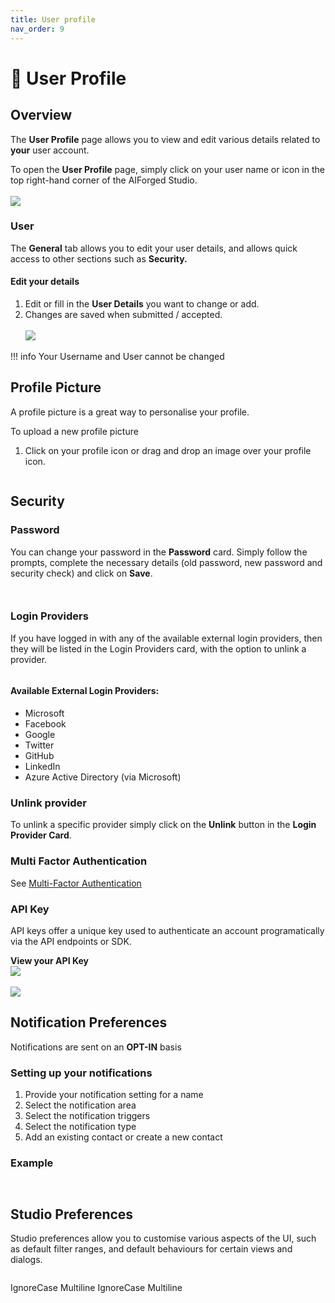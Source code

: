 ```yaml
---
title: User profile
nav_order: 9
---
```


# 🤵 User Profile

## Overview

The **User Profile** page allows you to view and edit various details related to **your** user account.

To open the **User Profile** page, simply click on your user name or icon in the top right-hand corner of the AIForged Studio.\
\
![](assets/image%20%2833%29%20%281%29%20%281%29.png)

### User

The **General** tab allows you to edit your user details, and allows quick access to other sections such as **Security.**

#### Edit your details

1. Edit or fill in the **User Details** you want to change or add.
2. Changes are saved when submitted / accepted.\
   \
   ![](assets/image%20%2834%29%20%281%29%20%281%29.png)

!!! info
    Your Username and User cannot be changed

## Profile Picture

A profile picture is a great way to personalise your profile.

To upload a new profile picture

1. Click on your profile icon or drag and drop an image over your profile icon.

<div align="left"><figure><img src="assets/image%20%2836%29%20%281%29.png" alt=""><figcaption></figcaption></figure></div>

## Security

### Password

You can change your password in the **Password** card. Simply follow the prompts, complete the necessary details (old password, new password and security check) and click on **Save**.

<div align="left"><figure><img src="assets/image%20%2839%29%20%281%29.png" alt=""><figcaption></figcaption></figure></div>

<div align="left"><figure><img src="assets/image%20%2840%29%20%281%29.png" alt=""><figcaption></figcaption></figure></div>

### Login Providers

If you have logged in with any of the available external login providers, then they will be listed in the Login Providers card, with the option to unlink a provider.

<div align="left"><figure><img src="assets/image%20%2837%29%20%281%29.png" alt=""><figcaption></figcaption></figure></div>

#### Available External Login Providers:

* Microsoft
* Facebook
* Google
* Twitter
* GitHub
* LinkedIn
* Azure Active Directory (via Microsoft)

### Unlink provider

To unlink a specific provider simply click on the **Unlink** button in the **Login Provider Card**.

### Multi Factor Authentication

See [Multi-Factor Authentication](multi-factor-authentication.md)

### API Key

API keys offer a unique key used to authenticate an account programatically via the API endpoints or SDK.

**View your API Key**\
![](assets/image%20%2841%29%20%281%29.png)\
\
![](assets/image%20%2842%29%20%281%29.png)

## Notification Preferences

Notifications are sent on an **OPT-IN** basis

### Setting up your notifications

1. Provide your notification setting for a name
2. Select the notification area
3. Select the notification triggers
4. Select the notification type
5. Add an existing contact or create a new contact

### Example

<figure><img src="assets/image%20%2868%29.png" alt=""><figcaption></figcaption></figure>

<figure><img src="assets/image%20%281%29%20%281%29%20%281%29%20%281%29%20%281%29.png" alt=""><figcaption></figcaption></figure>

## Studio Preferences

Studio preferences allow you to customise various aspects of the UI, such as default filter ranges, and default behaviours for certain views and dialogs.

<figure><img src="assets/image%20%2843%29%20%281%29.png" alt=""><figcaption></figcaption></figure>

 IgnoreCase Multiline IgnoreCase Multiline


